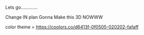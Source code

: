 Lets go.............

Change IN plan Gonna Make this 3D NOWWW

color theme = https://coolors.co/d6413f-0f0505-020202-fafaff

